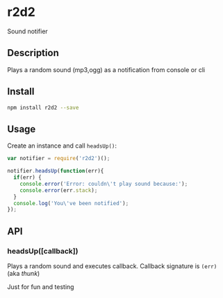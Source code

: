 # r2d2
Sound notifier

## Description

Plays a random sound (mp3,ogg) as a notification from console or cli

## Install
```bash
npm install r2d2 --save
```

## Usage

Create an instance and call `headsUp()`:
```javascript
var notifier = require('r2d2')();

notifier.headsUp(function(err){
  if(err) {
    console.error('Error: couldn\'t play sound because:');
    console.error(err.stack);
  }
  console.log('You\'ve been notified');
});
```

## API
### headsUp([callback])
Plays a random sound and executes callback. Callback signature is `(err)` (aka *thunk*)


Just for fun and testing
